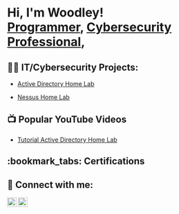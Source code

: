 <h1>Hi, I'm Woodley! <br/><a href="https://github.com/BUFFCOD">Programmer</a>, <a href="https://www.linkedin.com/in/woodley-louis/">Cybersecurity Professional</a>, 

<h2>👨‍💻 IT/Cybersecurity Projects:</h2>

- [ Active Directory Home Lab](https://github.com/BUFFCOD)
  
- [ Nessus Home Lab](https://github.com/BUFFCOD)


<h2>📺 Popular YouTube Videos</h2>

- [ Tutorial Active Directory Home Lab](https://www.youtube.com/watch?v=zgqfWLHNKLk)

<h2> :bookmark_tabs:	Certifications</h2>
<!-- - [ CCNA ] (Link) -->

<h2> 🤳 Connect with me:</h2>

[<img align="left" alt="WoodleyLouis | Twitter" width="22px" src="https://cdn.jsdelivr.net/npm/simple-icons@v3/icons/twitter.svg" />][twitter]
[<img align="left" alt="WoodleyLouis | LinkedIn" width="22px" src="https://cdn.jsdelivr.net/npm/simple-icons@v3/icons/linkedin.svg" />][linkedin]

[twitter]: https://twitter.com/sammylouis2
[linkedin]: https://linkedin.com/in/woodley-louis

